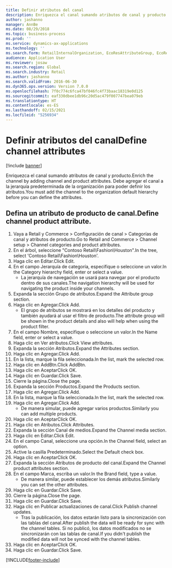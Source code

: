 ```yaml
---
title: Definir atributos del canal
description: Enriquezca el canal sumando atributos de canal y producto.
author: jashanno
manager: AnnBe
ms.date: 08/29/2018
ms.topic: business-process
ms.prod: ''
ms.service: dynamics-ax-applications
ms.technology: ''
ms.search.form: RetailInternalOrganization, EcoResAttributeGroup, EcoResAttributeGroupAttribute, RetailAddChannelItems, RetailCatalogProductAttributeValue, RetailMedia
audience: Application User
ms.reviewer: josaw
ms.search.region: Global
ms.search.industry: Retail
ms.author: jashanno
ms.search.validFrom: 2016-06-30
ms.dyn365.ops.version: Version 7.0.0
ms.openlocfilehash: 7f0c774c6fca47bf046fc4f73baac18319e0d125
ms.sourcegitcommit: eaf330dbee1db96c20d5ac479f007747bea079eb
ms.translationtype: HT
ms.contentlocale: es-ES
ms.lasthandoff: 02/15/2021
ms.locfileid: "5256934"
---
```

# <a name="define-channel-attributes"></a><span data-ttu-id="d7f63-103">Definir atributos del canal</span><span class="sxs-lookup"><span data-stu-id="d7f63-103">Define channel attributes</span></span>

[!include [banner](../includes/banner.md)]

<span data-ttu-id="d7f63-104">Enriquezca el canal sumando atributos de canal y producto.</span><span class="sxs-lookup"><span data-stu-id="d7f63-104">Enrich the channel by adding channel and product attributes.</span></span> <span data-ttu-id="d7f63-105">Debe agregar el canal a la jerarquía predeterminada de la organización para poder definir los atributos.</span><span class="sxs-lookup"><span data-stu-id="d7f63-105">You must add the channel to the organization default hierarchy before you can define the attributes.</span></span>


## <a name="define-channel-product-attribute"></a><span data-ttu-id="d7f63-106">Defina un atributo de producto de canal.</span><span class="sxs-lookup"><span data-stu-id="d7f63-106">Define channel product attribute.</span></span>
1. <span data-ttu-id="d7f63-107">Vaya a Retail y Commerce > Configuración de canal > Categorías de canal y atributos de producto.</span><span class="sxs-lookup"><span data-stu-id="d7f63-107">Go to Retail and Commerce > Channel setup > Channel categories and product attributes.</span></span>
2. <span data-ttu-id="d7f63-108">En el árbol, seleccione "Contoso Retail\Fashion\Houston".</span><span class="sxs-lookup"><span data-stu-id="d7f63-108">In the tree, select 'Contoso Retail\Fashion\Houston'.</span></span>
3. <span data-ttu-id="d7f63-109">Haga clic en Editar.</span><span class="sxs-lookup"><span data-stu-id="d7f63-109">Click Edit.</span></span>
4. <span data-ttu-id="d7f63-110">En el campo Jerarquía de categoría, especifique o seleccione un valor.</span><span class="sxs-lookup"><span data-stu-id="d7f63-110">In the Category hierarchy field, enter or select a value.</span></span>
    * <span data-ttu-id="d7f63-111">La jerarquía de navegación se usará para navegar por el producto dentro de sus canales.</span><span class="sxs-lookup"><span data-stu-id="d7f63-111">The navigation hierarchy will be used for navigating the product inside your channels.</span></span>  
5. <span data-ttu-id="d7f63-112">Expanda la sección Grupo de atributos.</span><span class="sxs-lookup"><span data-stu-id="d7f63-112">Expand the Attribute group section.</span></span>
6. <span data-ttu-id="d7f63-113">Haga clic en Agregar.</span><span class="sxs-lookup"><span data-stu-id="d7f63-113">Click Add.</span></span>
    * <span data-ttu-id="d7f63-114">El grupo de atributos se mostrará en los detalles del producto y también ayudará al usar el filtro de producto.</span><span class="sxs-lookup"><span data-stu-id="d7f63-114">The attribute group will be shown in the product details and also will help when using the product filter.</span></span>  
7. <span data-ttu-id="d7f63-115">En el campo Nombre, especifique o seleccione un valor.</span><span class="sxs-lookup"><span data-stu-id="d7f63-115">In the Name field, enter or select a value.</span></span>
8. <span data-ttu-id="d7f63-116">Haga clic en Ver atributos.</span><span class="sxs-lookup"><span data-stu-id="d7f63-116">Click View attributes.</span></span>
9. <span data-ttu-id="d7f63-117">Expanda la sección Atributos.</span><span class="sxs-lookup"><span data-stu-id="d7f63-117">Expand the Attributes section.</span></span>
10. <span data-ttu-id="d7f63-118">Haga clic en Agregar.</span><span class="sxs-lookup"><span data-stu-id="d7f63-118">Click Add.</span></span>
11. <span data-ttu-id="d7f63-119">En la lista, marque la fila seleccionada.</span><span class="sxs-lookup"><span data-stu-id="d7f63-119">In the list, mark the selected row.</span></span>
12. <span data-ttu-id="d7f63-120">Haga clic en AddBtn.</span><span class="sxs-lookup"><span data-stu-id="d7f63-120">Click AddBtn.</span></span>
13. <span data-ttu-id="d7f63-121">Haga clic en Aceptar</span><span class="sxs-lookup"><span data-stu-id="d7f63-121">Click OK.</span></span>
14. <span data-ttu-id="d7f63-122">Haga clic en Guardar.</span><span class="sxs-lookup"><span data-stu-id="d7f63-122">Click Save.</span></span>
15. <span data-ttu-id="d7f63-123">Cierre la página.</span><span class="sxs-lookup"><span data-stu-id="d7f63-123">Close the page.</span></span>
16. <span data-ttu-id="d7f63-124">Expanda la sección Productos.</span><span class="sxs-lookup"><span data-stu-id="d7f63-124">Expand the Products section.</span></span>
17. <span data-ttu-id="d7f63-125">Haga clic en Agregar.</span><span class="sxs-lookup"><span data-stu-id="d7f63-125">Click Add.</span></span>
18. <span data-ttu-id="d7f63-126">En la lista, marque la fila seleccionada.</span><span class="sxs-lookup"><span data-stu-id="d7f63-126">In the list, mark the selected row.</span></span>
19. <span data-ttu-id="d7f63-127">Haga clic en Agregar.</span><span class="sxs-lookup"><span data-stu-id="d7f63-127">Click Add.</span></span>
    * <span data-ttu-id="d7f63-128">De manera simular, puede agregar varios productos.</span><span class="sxs-lookup"><span data-stu-id="d7f63-128">Similarly you can add multiple products.</span></span>  
20. <span data-ttu-id="d7f63-129">Haga clic en Aceptar</span><span class="sxs-lookup"><span data-stu-id="d7f63-129">Click OK.</span></span>
21. <span data-ttu-id="d7f63-130">Haga clic en Atributos.</span><span class="sxs-lookup"><span data-stu-id="d7f63-130">Click Attributes.</span></span>
22. <span data-ttu-id="d7f63-131">Expanda la sección Canal de medios.</span><span class="sxs-lookup"><span data-stu-id="d7f63-131">Expand the Channel media section.</span></span>
23. <span data-ttu-id="d7f63-132">Haga clic en Editar.</span><span class="sxs-lookup"><span data-stu-id="d7f63-132">Click Edit.</span></span>
24. <span data-ttu-id="d7f63-133">En el campo Canal, seleccione una opción.</span><span class="sxs-lookup"><span data-stu-id="d7f63-133">In the Channel field, select an option.</span></span>
25. <span data-ttu-id="d7f63-134">Active la casilla Predeterminado.</span><span class="sxs-lookup"><span data-stu-id="d7f63-134">Select the Default check box.</span></span>
26. <span data-ttu-id="d7f63-135">Haga clic en Aceptar</span><span class="sxs-lookup"><span data-stu-id="d7f63-135">Click OK.</span></span>
27. <span data-ttu-id="d7f63-136">Expanda la sección Atributos de producto del canal.</span><span class="sxs-lookup"><span data-stu-id="d7f63-136">Expand the Channel product attributes section.</span></span>
28. <span data-ttu-id="d7f63-137">En el campo Marca, escriba un valor.</span><span class="sxs-lookup"><span data-stu-id="d7f63-137">In the Brand field, type a value.</span></span>
    * <span data-ttu-id="d7f63-138">De manera similar, puede establecer los demás atributos.</span><span class="sxs-lookup"><span data-stu-id="d7f63-138">Similarly you can set the other attributes.</span></span>  
29. <span data-ttu-id="d7f63-139">Haga clic en Guardar.</span><span class="sxs-lookup"><span data-stu-id="d7f63-139">Click Save.</span></span>
30. <span data-ttu-id="d7f63-140">Cierre la página.</span><span class="sxs-lookup"><span data-stu-id="d7f63-140">Close the page.</span></span>
31. <span data-ttu-id="d7f63-141">Haga clic en Guardar.</span><span class="sxs-lookup"><span data-stu-id="d7f63-141">Click Save.</span></span>
32. <span data-ttu-id="d7f63-142">Haga clic en Publicar actualizaciones de canal.</span><span class="sxs-lookup"><span data-stu-id="d7f63-142">Click Publish channel updates.</span></span>
    * <span data-ttu-id="d7f63-143">Tras la publicación, los datos estarán listo para la sincronización con las tablas del canal.</span><span class="sxs-lookup"><span data-stu-id="d7f63-143">After publish the data will be ready for sync with the channel tables.</span></span> <span data-ttu-id="d7f63-144">Si no publicó, los datos modificados no se sincronizarán con las tablas de canal.</span><span class="sxs-lookup"><span data-stu-id="d7f63-144">If you didn't publish the modified data will not be synced with the channel tables.</span></span>  
33. <span data-ttu-id="d7f63-145">Haga clic en Aceptar</span><span class="sxs-lookup"><span data-stu-id="d7f63-145">Click OK.</span></span>
34. <span data-ttu-id="d7f63-146">Haga clic en Guardar.</span><span class="sxs-lookup"><span data-stu-id="d7f63-146">Click Save.</span></span>



[!INCLUDE[footer-include](../../includes/footer-banner.md)]